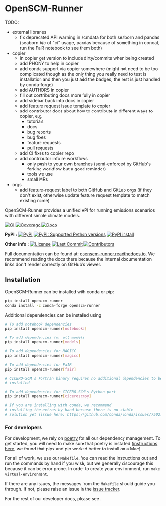 # OpenSCM-Runner

TODO:

- external libraries
  - fix deprecated API warning in scmdata for both seaborn and pandas (seaborn b/c of "ci" usage, pandas because of something in concat, run the FaIR notebook to see them both)
- copier
  - in copier get version to include dirty/commits when being created
  - add PHONY to help in copier
  - add conda support via copier somewhere (might not need to be too complicated though as the only thing you really need to test is installation and then you just add the badges, the rest is just handled by conda-forge)
  - add AUTHORS in copier
  - fill out contributing docs more fully in copier
  - add sidebar back into docs in copier
  - add feature request issue template to copier
  - add contributor docs about how to contribute in different ways to copier, e.g.
    - tutorials
    - docs
    - bug reports
    - bug fixes
    - feature requests
    - pull requests
  - add CI fixes to copier repo
  - add contributor info re workflows
    - only push to your own branches (semi-enforced by GitHub's forking workflow but a good reminder)
    - tools we use
    - small MRs
- orgs
  - add feature-request label to both GitHub and GitLab orgs (if they don't exist, otherwise update feature request template to match existing name)

<!---
Can use start-after and end-before directives in docs, see
https://myst-parser.readthedocs.io/en/latest/syntax/organising_content.html#inserting-other-documents-directly-into-the-current-document
-->

<!--- sec-begin-description -->

OpenSCM-Runner provides a unified API for running emissions scenarios with different simple climate models.

[![CI](https://github.com/openscm/openscm-runner/actions/workflows/ci.yaml/badge.svg?branch=main)](https://github.com/openscm/openscm-runner/actions/workflows/ci.yaml)
[![Coverage](https://codecov.io/gh/openscm/openscm-runner/branch/main/graph/badge.svg)](https://codecov.io/gh/openscm/openscm-runner)
[![Docs](https://readthedocs.org/projects/openscm-runner/badge/?version=latest)](https://openscm-runner.readthedocs.io)

**PyPI :**
[![PyPI](https://img.shields.io/pypi/v/openscm-runner.svg)](https://pypi.org/project/openscm-runner/)
[![PyPI: Supported Python versions](https://img.shields.io/pypi/pyversions/openscm-runner.svg)](https://pypi.org/project/openscm-runner/)
[![PyPI install](https://github.com/openscm/openscm-runner/actions/workflows/install.yaml/badge.svg?branch=main)](https://github.com/openscm/openscm-runner/actions/workflows/install.yaml)

**Other info :**
[![License](https://img.shields.io/github/license/openscm/openscm-runner.svg)](https://github.com/openscm/openscm-runner/blob/main/LICENSE)
[![Last Commit](https://img.shields.io/github/last-commit/openscm/openscm-runner.svg)](https://github.com/openscm/openscm-runner/commits/main)
[![Contributors](https://img.shields.io/github/contributors/openscm/openscm-runner.svg)](https://github.com/openscm/openscm-runner/graphs/contributors)

<!--- sec-end-description -->

Full documentation can be found at:
[openscm-runner.readthedocs.io](https://openscm-runner.readthedocs.io/en/latest/).
We recommend reading the docs there because the internal documentation links
don't render correctly on GitHub's viewer.

## Installation

<!--- sec-begin-installation -->

OpenSCM-Runner can be installed with conda or pip:

```bash
pip install openscm-runner
conda install -c conda-forge openscm-runner
```

Additional dependencies can be installed using

```bash
# To add notebook dependencies
pip install openscm-runner[notebooks]

# To add dependencies for all models
pip install openscm-runner[models]

# To add dependencies for MAGICC
pip install openscm-runner[magicc]

# To add dependencies for FaIR
pip install openscm-runner[fair]

# CICERO-SCM's Fortran binary requires no additional dependencies to be
# installed

# To add dependencies for CICERO-SCM's Python port
pip install openscm-runner[ciceroscmpy]

# If you are installing with conda, we recommend
# installing the extras by hand because there is no stable
# solution yet (issue here: https://github.com/conda/conda/issues/7502)
```

<!--- sec-end-installation -->

### For developers

<!--- sec-begin-installation-dev -->

For development, we rely on [poetry](https://python-poetry.org) for all our
dependency management. To get started, you will need to make sure that poetry
is installed
([instructions here](https://python-poetry.org/docs/#installing-with-the-official-installer),
we found that pipx and pip worked better to install on a Mac).

For all of work, we use our `Makefile`.
You can read the instructions out and run the commands by hand if you wish,
but we generally discourage this because it can be error prone.
In order to create your environment, run `make virtual-environment`.

If there are any issues, the messages from the `Makefile` should guide you
through. If not, please raise an issue in the [issue tracker][issue_tracker].

For the rest of our developer docs, please see [](development-reference).

<!--- sec-end-installation-dev -->

[issue_tracker]: https://github.com/openscm/openscm-runner/issues
